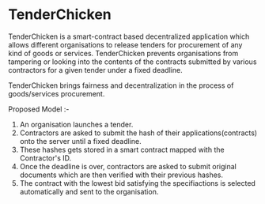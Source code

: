 # TenderChicken

TenderChicken is a smart-contract based decentralized application which allows different organisations to release tenders 
for procurement of any kind of goods or services. TenderChicken prevents organisations from tampering or looking into the 
contents of the contracts submitted by various contractors for a given tender under a fixed deadline.

TenderChicken brings fairness and decentralization in the process of goods/services procurement.

Proposed Model :-

1. An organisation launches a tender.
2. Contractors are asked to submit the hash of their applications(contracts) onto the server until a fixed deadline.
3. These hashes gets stored in a smart contract mapped with the Contractor's ID.
4. Once the deadline is over, contractors are asked to submit original documents which are then verified with their previous 
hashes.
5.  The contract with the lowest bid satisfying the specifiactions is selected automatically and sent to the organisation.

